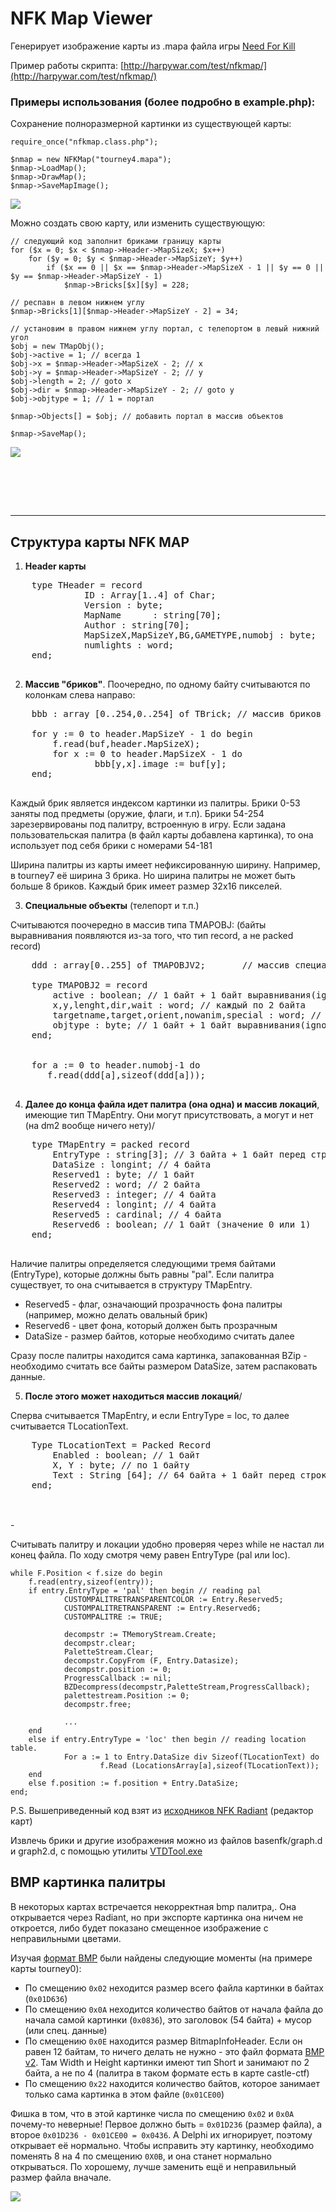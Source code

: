 NFK Map Viewer
==============

Генерирует изображение карты из .mapa файла игры [Need For Kill](http://needforkill.ru)

Пример работы скрипта: [http://harpywar.com/test/nfkmap/](http://harpywar.com/test/nfkmap/)


### Примеры использования (более подробно в example.php):

Сохранение полноразмерной картинки из существующей карты:

    require_once("nfkmap.class.php");
	
    $nmap = new NFKMap("tourney4.mapa");
	$nmap->LoadMap();
    $nmap->DrawMap();
    $nmap->SaveMapImage();

![](http://habrastorage.org/storage2/9da/b58/0f1/9dab580f1202e3049eec694522530da2.png)
	
Можно создать свою карту, или изменить существующую:

    // следующий код заполнит бриками границу карты
    for ($x = 0; $x < $nmap->Header->MapSizeX; $x++)
    	for ($y = 0; $y < $nmap->Header->MapSizeY; $y++)
    		if ($x == 0 || $x == $nmap->Header->MapSizeX - 1 || $y == 0 || $y == $nmap->Header->MapSizeY - 1)
    			$nmap->Bricks[$x][$y] = 228;
    
    // респавн в левом нижнем углу
    $nmap->Bricks[1][$nmap->Header->MapSizeY - 2] = 34;
    
    // установим в правом нижнем углу портал, с телепортом в левый нижний угол
    $obj = new TMapObj();
    $obj->active = 1; // всегда 1
    $obj->x = $nmap->Header->MapSizeX - 2; // x
    $obj->y = $nmap->Header->MapSizeY - 2; // y
    $obj->length = 2; // goto x
    $obj->dir = $nmap->Header->MapSizeY - 2; // goto y
    $obj->objtype = 1; // 1 = портал
    
    $nmap->Objects[] = $obj; // добавить портал в массив объектов
    
    $nmap->SaveMap();
	
![](http://habrastorage.org/storage2/158/372/863/158372863d1b504365c681a8d1db97ee.png)
	
<br><br>

<br>


----------


Структура карты NFK MAP
----------

1. **Header карты**
 
 <pre>
 	type THeader = record   
 			  ID : Array[1..4] of Char;						// 4 байта
 			  Version : byte;								// 1 байт
 			  MapName      : string[70];					// 70 байт + 1 байт перед строкой 0x03(ignore)
 			  Author : string[70];							// 70 байт + 1 байт перед строкой 0x03(ignore)
 			  MapSizeX,MapSizeY,BG,GAMETYPE,numobj : byte;	// каждый по 1 байту
 			  numlights : word;								// 2 байта
 	end;
 </pre>
 
2. **Массив "бриков"**. Поочередно, по одному байту считываются по колонкам слева направо:

 <pre>
 	bbb : array [0..254,0..254] of TBrick; // массив бриков (карта)

 	for y := 0 to header.MapSizeY - 1 do begin
 		f.read(buf,header.MapSizeX);
 		for x := 0 to header.MapSizeX - 1 do
 				bbb[y,x].image := buf[y];
 	end;
 </pre>
 
 Каждый брик является индексом картинки из палитры. 
 Брики 0-53 заняты под предметы (оружие, флаги, и т.п).
 Брики 54-254 зарезервированы под палитру, встроенную в игру. 
 Если задана пользовательская палитра (в файл карты добавлена картинка), то она использует под себя брики с номерами 54-181
 
 Ширина палитры из карты имеет нефиксированную ширину. Например, в tourney7 её ширина 3 брика.
 Но ширина палитры не может быть больше 8 бриков. Каждый брик имеет размер 32x16 пикселей.
 
3. **Специальные объекты** (телепорт и т.п.)
 	 
 Считываются поочередно в массив типа TMAPOBJ:
 (байты выравнивания появляются из-за того, что тип record, а не packed record)
 	 
 <pre>
 	ddd : array[0..255] of TMAPOBJV2;       // массив специальных объектов

 	type TMAPOBJ2 = record
 		active : boolean; // 1 байт + 1 байт выравнивания(ignore)
 		x,y,lenght,dir,wait : word; // каждый по 2 байта
 		targetname,target,orient,nowanim,special : word; // каждый по 2 байта
 		objtype : byte; // 1 байт + 1 байт выравнивания(ignore)
 	end;
 
 
 	for a := 0 to header.numobj-1 do
 	   f.read(ddd[a],sizeof(ddd[a]));
 </pre>
 
4. **Далее до конца файла идет палитра (она одна) и массив локаций**, имеющие тип TMapEntry. Они могут присутствовать, а могут и нет (на dm2 вообще ничего нету)/
 
 <pre>
 	type TMapEntry = packed record
 		EntryType : string[3]; // 3 байта + 1 байт перед строкой 0x03(ignore)
 		DataSize : longint; // 4 байта
 		Reserved1 : byte; // 1 байт
 		Reserved2 : word; // 2 байта
 		Reserved3 : integer; // 4 байта
 		Reserved4 : longint; // 4 байта
 		Reserved5 : cardinal; // 4 байта
 		Reserved6 : boolean; // 1 байт (значение 0 или 1)
 	end;
 </pre>
 
 Наличие палитры определяется следующими тремя байтами (EntryType), которые должны быть равны "pal". Если палитра существует, то она считывается в структуру TMapEntry.
 
 * Reserved5 - флаг, означающий прозрачность фона палитры (например, можно делать овальный брик)
 * Reserved6 - цвет фона, который должен быть прозрачным
 * DataSize - размер байтов, которые необходимо считать далее
 
 Сразу после палитры находится сама картинка, запакованная BZip - необходимо считать все байты размером DataSize, затем распаковать данные.
    
 	
5. **После этого может находиться массив локаций**/
 
 Сперва считывается TMapEntry, и если  EntryType = loc, то далее считывается TLocationText.
 
 <pre>
 	Type TLocationText = Packed Record
 		Enabled : boolean; // 1 байт
 		X, Y : byte; // по 1 байту
 		Text : String [64]; // 64 байта + 1 байт перед строкой 0x0F(ignore)
 	end;
 </pre>
 	
<br>
-

Считывать палитру и локации удобно проверяя через while не настал ли конец файла. По ходу смотря чему равен EntryType (pal или loc).


    while F.Position < f.size do begin
    	f.read(entry,sizeof(entry));
    	if entry.EntryType = 'pal' then begin // reading pal
    			CUSTOMPALITRETRANSPARENTCOLOR := Entry.Reserved5;
    			CUSTOMPALITRETRANSPARENT := Entry.Reserved6;
    			CUSTOMPALITRE := TRUE;
    
    			decompstr := TMemoryStream.Create;
    			decompstr.clear;
    			PaletteStream.Clear;
    			decompstr.CopyFrom (F, Entry.Datasize);
    			decompstr.position := 0;
    			ProgressCallback := nil;
    			BZDecompress(decompstr,PaletteStream,ProgressCallback);
    			palettestream.Position := 0;
    			decompstr.free;
    
    			...
    	end
    	else if entry.EntryType = 'loc' then begin // reading location table.
    			For a := 1 to Entry.DataSize div Sizeof(TLocationText) do
    					f.Read (LocationsArray[a],sizeof(TLocationText));
    	end
    	else f.position := f.position + Entry.DataSize;
    end;


P.S. Вышеприведенный код взят из [исходников NFK Radiant](https://bitbucket.org/pqr/nfk-r2/src/37dd3fe7e9f8ec819d68baa9d595f049ff82de57/EDITOR/radiant040/Unit1.pas) (редактор карт)

Извлечь брики и другие изображения можно из файлов basenfk/graph.d и graph2.d, с помощью утилиты [VTDTool.exe](http://needforkill.ru/load/12-1-0-184)


BMP картинка палитры
----------
В некоторых картах встречается некорректная bmp палитра,. Она открывается через Radiant, но при экспорте картинка она ничем не откроется, либо будет показано смещенное изображение с неправильными цветами.

Изучая [формат BMP](http://www.xbdev.net/image_formats/bmp/index.php) были найдены следующие моменты (на примере карты tourney0):

* По смещению `0x02` неходится размер всего файла картинки в байтах (`0x01D636`)
* По смещению `0x0A` неходится количество байтов от начала файла до начала самой картинки (`0x0836`), это заголовок (54 байта) + мусор (или спец. данные)
* По смещению `0x0E` находится размер BitmapInfoHeader. Если он равен 12 байтам, то ничего делать не нужно - это файл формата [BMP v2](http://www.fileformat.info/format/bmp/egff.htm). Там Width и Height картинки имеют тип Short и занимают по 2 байта, а не по 4 (палитра в таком формате есть в карте castle-ctf)
* По смещению `0x22` находится количество байтов, которое занимает только сама картинка в этом файле (`0x01CE00`)

Фишка в том, что в этой картинке числа по смещению `0x02` и `0x0A` почему-то неверные! Первое должно быть = `0x01D236` (размер файла), а второе `0x01D236 - 0x01CE00 = 0x0436`. А Delphi их игнорирует, поэтому открывает её нормально.
Чтобы исправить эту картинку, необходимо поменять 8 на 4 по смещению `0X0B`, и она станет нормально открываться. По хорошему, лучше заменить ещё и неправильный размер файла вначале.

![](http://habrastorage.org/storage2/0cf/794/ddf/0cf794ddf4865641be86c9cb09c870f5.png)



